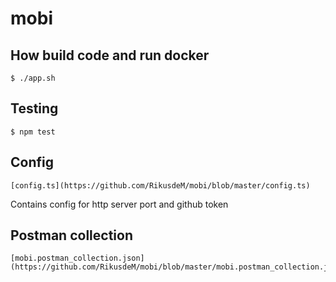 # mobi

## How build code and run docker
```shell
$ ./app.sh
```

## Testing
```shell
$ npm test
```

## Config
```shell
[config.ts](https://github.com/RikusdeM/mobi/blob/master/config.ts)

```
Contains config for http server port and github token

## Postman collection
```shell
[mobi.postman_collection.json](https://github.com/RikusdeM/mobi/blob/master/mobi.postman_collection.json)
```